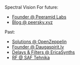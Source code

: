 Spectral Vision For future:
+ [Founder @ Peeramid Labs](https://peeramid.xyz)
+ [Blog @ peersky.xyz](https://peersky.xyz/blog/)

Past:
+ [Solutions @ OpenZeppelin](https://openzeppelin.com)
+ [Founder @ Daugaspirit.lv](https://daugaspirit.lv)
+ [Delays & Filters @ EricaSynths ](https://ericasynths.lv)
+ [RF @ SAF Tehnika](https://saftehnika.com)

